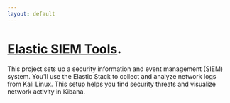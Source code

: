 ```yaml
---
layout: default
---
```


# [Elastic SIEM Tools](./Elastic.md).

This project sets up a security information and event management (SIEM) system. You'll use the Elastic Stack to collect and analyze network logs from Kali Linux. This setup helps you find security threats and visualize network activity in Kibana. 




